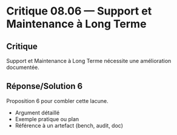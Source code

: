# Critique 08.06 — Support et Maintenance à Long Terme

## Critique
Support et Maintenance à Long Terme nécessite une amélioration documentée.

## Réponse/Solution 6
Proposition 6 pour combler cette lacune.

- Argument détaillé
- Exemple pratique ou plan
- Référence à un artefact (bench, audit, doc)
